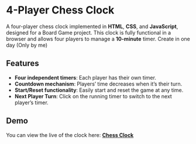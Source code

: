 # **4-Player Chess Clock**

A four-player chess clock implemented in **HTML**, **CSS**, and **JavaScript**, designed for a Board Game project. This clock is fully functional in a browser and allows four players to manage a **10-minute** timer.
Create in one day (Only by me)

## **Features**

- **Four independent timers**: Each player has their own timer.
- **Countdown mechanism**: Players’ time decreases when it’s their turn.
- **Start/Reset functionality**: Easily start and reset the game at any time.
- **Next Player Turn**: Click on the running timer to switch to the next player’s timer.

## **Demo**

You can view the live of the clock here: [**Chess Clock**](https://01clock.vercel.app/)
